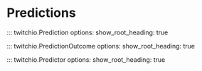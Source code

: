 # Predictions

::: twitchio.Prediction
    options:
      show_root_heading: true

::: twitchio.PredictionOutcome
    options:
      show_root_heading: true

::: twitchio.Predictor
    options:
      show_root_heading: true